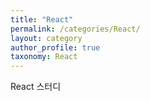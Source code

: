 ```yaml
---
title: "React"
permalink: /categories/React/
layout: category
author_profile: true
taxonomy: React
---
```


React 스터디
